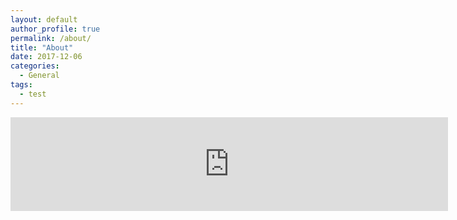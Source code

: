 ```yaml
---
layout: default
author_profile: true
permalink: /about/
title: "About"
date: 2017-12-06
categories:
  - General
tags:
  - test
---
```

<embed src="https://jjrwalker.github.io/assets/pdf/CV.pdf" width="700px" hight="1500px" />
